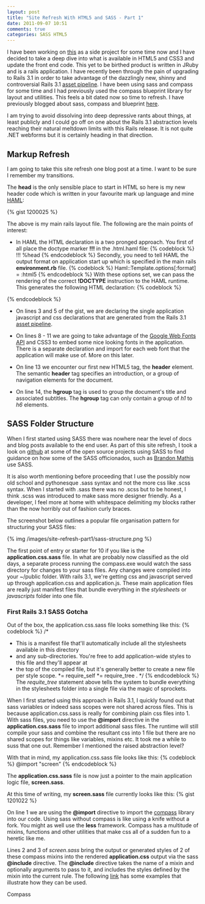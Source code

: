 ```yaml
---
layout: post
title: "Site Refresh With HTML5 and SASS - Part 1"
date: 2011-09-07 10:51
comments: true
categories: SASS HTML5
---
```

I have been working on <a href="http://www.leadcapturer.com/" target="_blank">this</a> as a side project for some time now and I have decided to take a deep dive into what is available in HTML5 and CSS3 and update the front end code. This yet to be birthed product is written in JRuby and is a rails application.  I have recently been through the pain of upgrading to Rails 3.1 in order to take advantage of the dazzlingly new, shinny and controversial Rails 3.1 <a href="http://guides.rubyonrails.org/asset_pipeline.html" target="_blank">asset pipeline</a>.  I have been using sass and compass for some time and I had previously used the compass blueprint library for layout and utilities.  This feels a bit dated now so time to refresh.  I have previously blogged about sass, compass and blueprint <a href="http://thesoftwaresimpleton.blogspot.com/2010/03/rails-day-6-blueprint-compass-sass-and.html" target="_blank">here</a>. 

I am trying to avoid dissolving into deep depressive rants about things, at least publicly and I could go off on one about the Rails 3.1 abstraction levels reaching their natural meltdown limits with this Rails release.  It is not quite .NET webforms but it is certainly heading in that direction. 

## Markup Refresh

I am going to take this site refresh one blog post at a time.  I want to be sure I remember my transitions.  

The **head** is the only sensible place to start in HTML so here is my new header code which is written in your favourite mark up language and mine <a href="http://haml-lang.com/" target="_blank">HAML</a>:

{% gist 1200025 %}

The above is my main rails layout file.  The following are the main points of interest:

- In HAML the HTML declaration is a two pronged approach.  You first of all place the doctype marker __!!!__ in the .html.haml file:
{% codeblock  %}
 !!!
 %head
{% endcodeblock %}
  Secondly, you need to tell HAML the output format on application start up which is specified in the main rails __environment.rb__ file.
{% codeblock %}
  Haml::Template.options[:format] = :html5
{% endcodeblock %}
  With these options set, we can pass the rendering of the correct __!DOCTYPE__ instruction to the HAML runtime.
  This generates the following HTML declaration:
{% codeblock %}
  <!DOCTYPE html>
{% endcodeblock %}

- On lines 3 and 5 of the gist, we are declaring the single application javascript and css declarations that are generated from the Rails 3.1 <a href="http://guides.rubyonrails.org/asset_pipeline.html" target="_blank">asset pipeline</a>.

- On lines 8 - 11 we are going to take advantage of the <a href="http://code.google.com/apis/webfonts/" target="_blank">Google Web Fonts API</a> and CSS3 to embed some nice looking fonts in the application.  There is a separate declaration and import for each web font that the application will make use of.  More on this later.

- On line 13 we encounter our first new HTML5 tag, the __header__ element.  The semantic **header** tag specifies an introduction, or a group of navigation elements for the document.  

- On line 14, the **hgroup** tag is used to group the document's title and associated subtitles.  The **hgroup** tag can only contain a group of _h1_ to _h6_ elements.

## SASS Folder Structure

When I first started using SASS there was nowhere near the level of docs and blog posts available to the end user.  As part of this site refresh, I took a look on <a href="http://github.com/" target="_blank">github</a> at some of the open source projects using SASS to find guidance on how some of the SASS officionados, such as <a href="http://github.com/imathis" target="_blank">Brandon Mathis</a> use SASS.

It is also worth mentioning before proceeding that I use the possibly now old school and pythonesque .sass syntax and not the more css like .scss syntax.  When I started with .sass there was no .scss but to be honest, I think .scss was introduced to make sass more designer friendly.  As a developer, I feel more at home with whitespace delimiting my blocks rather than the now horribly out of fashion curly braces.

The screenshot below outlines a popular file organisation pattern for structuring your SASS files:

{% img /images/site-refresh-part1/sass-structure.png %}

The first point of entry or starter for 10 if you like is the **application.css.sass** file.  In what are probably now classified as the old days, a separate process running the compass.exe would watch the sass directory for changes to your sass files.  Any changes were compiled into your ~/public folder.  With rails 3.1, we're getting css and javascript served up through application.css and application.js.  These main application files are really just manifest files that bundle everything in the _stylesheets_ or _javascripts_ folder into one file. 

### First Rails 3.1 SASS Gotcha

Out of the box, the application.css.sass file looks something like this:
{% codeblock %}
/*
 * This is a manifest file that'll automatically include all the stylesheets available in this directory
 * and any sub-directories. You're free to add application-wide styles to this file and they'll appear at
 * the top of the compiled file, but it's generally better to create a new file per style scope.
 *= require_self
 *= require_tree . 
*/
{% endcodeblock %}
The _requite_tree_ statement above tells the system to bundle everything in the stylesheets folder into a single file via the magic of sprockets.

When I first started using this approach in Rails 3.1, I quickly found out that sass variables or indeed sass scopes were not shared across files.  This is because application.css.sass is really for combining plain css files into 1.  With sass files, you need to use the **@import** directive in the **application.css.sass** file to import additional sass files.  The runtime will still compile your sass and combine the resultant css into 1 file but there are no shared scopes for things like variables, mixins etc.  It took me a while to suss that one out.  Remember I mentioned the raised abstraction level?

With that in mind, my application.css.sass file looks like this:
{% codeblock %}
 @import "screen"
{% endcodeblock %}

The **application.css.sass** file is now just a pointer to the main application logic file, **screen.sass**.   

At this time of writing, my **screen.sass** file currently looks like this:
{% gist 1201022 %}

On line 1 we are using the **@import** directive to import the <a href="http://compass-style.org/reference/compass/" target="_blank">compass</a> library into our code.  Using sass without compass is like using a knife without a fork.  You might as well use the **less** framework.  Compass has a multitude of mixins, functions and other utilities that make css all of a sudden fun to a heretic like me.

Lines 2 and 3 of *screen.sass* bring the output or generated styles of 2 of these compass mixins into the rendered **application.css** output via the sass **@include** directive.  The **@include** directive takes the name of a mixin and optionally arguments to pass to it, and includes the styles defined by the mixin into the current rule.  The following <a href="http://sass-lang.com/docs/yardoc/file.SASS_REFERENCE.html#including_a_mixin" target="_blank">link</a> has some examples that illustrate how they can be used.

Compass 




